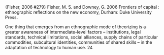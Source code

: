 ﻿{Fisher, 2006 #279}
Fisher, M. S. and Downey, G. 2006 Frontiers of capital : ethnographic reflections on the new economy, Durham: Duke University Press.

One thing that emerges from an ethnographic mode of theorizing is a greater awareness of intermediate-level factors – institutions, legal standards, technical limitations, social alliances, supply chains of particular commodities, subcultural identities, communities of shared skills – in the adaptation of technology to human use. 24
